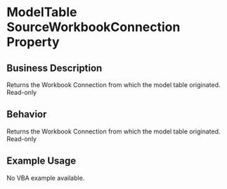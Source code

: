 # ModelTable SourceWorkbookConnection Property

## Business Description
Returns the Workbook Connection from which the model table originated. Read-only

## Behavior
Returns the Workbook Connection from which the model table originated. Read-only

## Example Usage
No VBA example available.